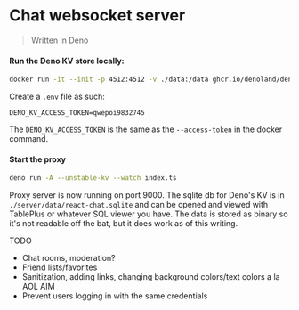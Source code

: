 # Chat websocket server

> Written in Deno

#### Run the Deno KV store locally:

```sh
docker run -it --init -p 4512:4512 -v ./data:/data ghcr.io/denoland/denokv --sqlite-path /data/react-chat.sqlite serve --access-token qwepoi9832745
```

Create a `.env` file as such:

```
DENO_KV_ACCESS_TOKEN=qwepoi9832745
```

The `DENO_KV_ACCESS_TOKEN` is the same as the `--access-token` in the docker command.

#### Start the proxy

```sh
deno run -A --unstable-kv --watch index.ts
```

Proxy server is now running on port 9000. The sqlite db for Deno's KV is in
`./server/data/react-chat.sqlite` and can be opened and viewed with TablePlus or whatever SQL viewer
you have. The data is stored as binary so it's not readable off the bat, but it does work as of this
writing.

TODO

- Chat rooms, moderation?
- Friend lists/favorites
- Sanitization, adding links, changing background colors/text colors a la AOL AIM
- Prevent users logging in with the same credentials
